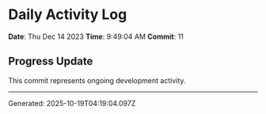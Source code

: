# Daily Activity Log

**Date**: Thu Dec 14 2023
**Time**: 9:49:04 AM
**Commit**: 11

## Progress Update

This commit represents ongoing development activity.

---
Generated: 2025-10-19T04:19:04.097Z
